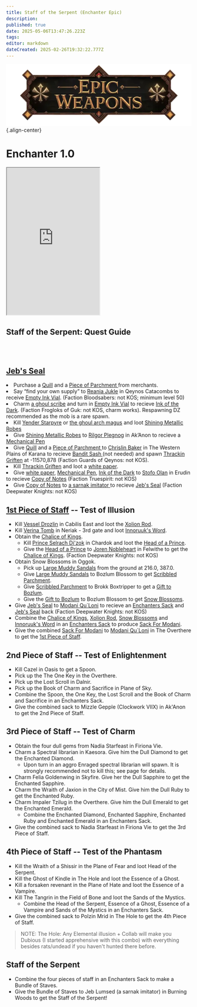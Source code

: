```yaml
---
title: Staff of the Serpent (Enchanter Epic)
description: 
published: true
date: 2025-05-06T13:47:26.223Z
tags: 
editor: markdown
dateCreated: 2025-02-26T19:32:22.777Z
---
```


![epicweapons.webp](/epicweapons.webp){.align-center}

# Enchanter 1.0
<iframe src="https://www.thjdi.cc/item/2010650" width="50%" height="400px"></iframe>


<h2>Staff of the Serpent: Quest Guide</h2>
<br><br>
<h2><a href="https://eqdb.net/item/detail/10604">Jeb's Seal</a></h2>

<li> Purchase a <a href="https://eqdb.net/item/detail/13051">Quill</a> and a <a href="https://eqdb.net/item/detail/13063"> Piece of Parchment </a> from merchants.</li>
<li> Say “find your own supply” to <a href="https://eqdb.net/npc/detail/45082">Reania Jukle</a> in Qeynos Catacombs to receive <a href="https://eqdb.net/item/detail/10626">Empty Ink Vial</a>. (Faction Bloodsabers: not KOS; minimum level 50) </li>
<li> Charm <a href="https://eqdb.net/npc/detail/66170"> a ghoul scribe</a> and turn in <a href="https://eqdb.net/item/detail/10626">Empty Ink Vial</a> to recieve <a href="https://eqdb.net/item/detail/10601">Ink of the Dark</a>. (Faction  Frogloks of Guk: not KOS, charm works). Respawning DZ recommended as the mob is a rare spawn. </li>
<li>Kill <a href="https://eqdb.net/npc/detail/56012">Yender Starpyre</a> or  <a href="https://eqdb.net/npc/detail/66156">the ghoul arch magus</a> and loot <a href="https://eqdb.net/item/detail/1360">Shining Metallic Robes</a> </li>
<li> Give <a href="https://eqdb.net/item/detail/1360">Shining Metallic Robes</a> to <a href=" https://eqdb.net/npc/detail/55121">Rilgor Plegnog</a> in Ak’Anon to recieve a <a href="https://eqdb.net/item/detail/10600"> Mechanical Pen</a> </li>
<li> Give <a href="https://eqdb.net/item/detail/13051">Quill</a> and a <a href="https://eqdb.net/item/detail/13063"> Piece of Parchment </a> to <a href="https://eqdb.net/npc/detail/12074">Chrislin Baker</a> in The Western Plains of Karana to recieve <a href="https://eqdb.net/item/detail/12100">Bandit Sash
  </a> (not needed) and spawn <a href="https://eqdb.net/npc/detail/12172">Thrackin Griften</a> at -11570,878 (Faction Guards of Qeynos: not KOS).</li> 
  <li>Kill <a href="https://eqdb.net/npc/detail/12172">Thrackin Griften</a> and loot a <a href="https://eqdb.net/item/detail/10602"> white paper</a>.</li>
  <li> Give <a href="https://eqdb.net/item/detail/10602"> white paper</a>, <a href="https://eqdb.net/item/detail/10600"> Mechanical Pen</a>, <a href="https://eqdb.net/item/detail/10601">Ink of the Dark</a> to <a href="https://eqdb.net/npc/detail/24013">Stofo Olan</a> in Erudin to recieve <a href="https://eqdb.net/item/detail/10603"> Copy of Notes</a> 
 (Faction Truespirit: not KOS)</li>
 <li>Give <a href="https://eqdb.net/item/detail/10603"> Copy of Notes</a> to <a href="https://eqdb.net/npc/detail/87065">a sarnak imitator
 </a> to recieve <a href="https://eqdb.net/item/detail/10604">Jeb's Seal</a> (Faction Deepwater Knights: not KOS) </li>


<h2><a href="https://eqdb.net/item/detail/10610">1st Piece of Staff</a> -- Test of Illusion</h2>
<ul>
  <li>Kill <a href="https://eqdb.net/npc/detail/106008">Vessel Drozlin</a> in Cabilis East and loot the <a href="https://eqdb.net/item/detail/10606">Xolion Rod</a>.</li>
  <li>Kill <a href="https://eqdb.net/npc/detail/42112">Verina Tomb</a> in Neriak - 3rd gate and loot <a href="https://eqdb.net/item/detail/10607">Innoruuk's Word</a>.</li>
  <li>Obtain the <a href="https://eqdb.net/item/detail/10608">Chalice of Kings</a>.
    <ul>
      <li>Kill <a href=https://eqdb.net/npc/detail/103080>Prince Selrach Di'zok</a> in Chardok and loot the <a href="https://eqdb.net/item/detail/10627">Head of a Prince</a>.</li>
      <li>Give the <a href="https://eqdb.net/item/detail/10627">Head of a Prince</a> to <a href="https://eqdb.net/npc/detail/62000">Joren Nobleheart</a> in Felwithe to get the <a href="https://eqdb.net/item/detail/10608">Chalice of Kings</a>. (Faction Deepwater Knights: not KOS)</li>
    </ul>
  </li>
  <li>Obtain Snow Blossoms in Oggok.
    <ul>
      <li>Pick up <a href=https://eqdb.net/item/detail/10628> Large Muddy Sandals</a> from the ground at 216.0, 387.0.</li>
      <li>Give <a href=https://eqdb.net/item/detail/10628>Large Muddy Sandals</a> to Bozlum Blossom to get <a href=https://eqdb.net/item/detail/10629>Scribbled Parchment</a>.</li>
      <li>Give <a href=https://eqdb.net/item/detail/10629>Scribbled Parchment</a> to Brokk Boxtripper to get a <a href=https://eqdb.net/item/detail/10630>Gift to Bozlum</a>.</li>
      <li>Give the <a href=https://eqdb.net/item/detail/10630>Gift to Bozlum</a> to Bozlum Blossom to get <a href=https://eqdb.net/item/detail/10609>Snow Blossoms</a>.</li>
    </ul>
  </li>
  <li>Give <a href="https://eqdb.net/item/detail/10604">Jeb's Seal</a> to <a href="https://eqdb.net/npc/detail/93150"> Modani Qu`Loni</a> to recieve an <a href="https://eqdb.net/item/detail/17861">Enchanters Sack</a> and <a href="https://eqdb.net/item/detail/10604">Jeb's Seal</a> back (Faction Deepwater Knights: not KOS)</li>
  <li>Combine the <a href="https://eqdb.net/item/detail/10608">Chalice of Kings</a>, <a href="https://eqdb.net/item/detail/10606">Xolion Rod</a>, <a href=https://eqdb.net/item/detail/10609>Snow Blossoms</a> and <a href="https://eqdb.net/item/detail/10607">Innoruuk's Word</a> in an <a href="https://eqdb.net/item/detail/17861">Enchanters Sack</a> to produce <a href="https://eqdb.net/item/detail/10635"> Sack For Modani</a>.</li>
  <li>Give the combined <a href="https://eqdb.net/item/detail/10635"> Sack For Modani</a>
 to <a href="https://eqdb.net/npc/detail/93150"> Modani Qu`Loni</a> in The Overthere to get the <a href="https://eqdb.net/item/detail/10610">1st Piece of Staff</a>.</li>
</ul>

<h2>2nd Piece of Staff -- Test of Enlightenment</h2>
<ul>
  <li>Kill Cazel in Oasis to get a Spoon.</li>
  <li>Pick up the The One Key in the Overthere.</li>
  <li>Pick up the Lost Scroll in Dalnir.</li>
  <li>Pick up the Book of Charm and Sacrifice in Plane of Sky.</li>
  <li>Combine the Spoon, the One Key, the Lost Scroll and the Book of Charm and Sacrifice in an Enchanters Sack.</li>
  <li>Give the combined sack to Mizzle Gepple (Clockwork VIIX) in Ak'Anon to get the 2nd Piece of Staff.</li>
</ul>

<h2>3rd Piece of Staff -- Test of Charm</h2>
<ul>
  <li>Obtain the four dull gems from Nadia Starfeast in Firiona Vie.</li>
  <li>Charm a Spectral librarian in Kaesora. Give him the Dull Diamond to get the Enchanted Diamond.
    <ul>
      <li>Upon turn in an aggro Enraged spectral librarian will spawn. It is strongly recommended not to kill this; see page for details.</li>
    </ul>
  </li>
  <li>Charm Felia Goldenwing in Skyfire. Give her the Dull Sapphire to get the Enchanted Sapphire.</li>
  <li>Charm the Wraith of Jaxion in the City of Mist. Give him the Dull Ruby to get the Enchanted Ruby.</li>
  <li>Charm Impaler Tzilug in the Overthere. Give him the Dull Emerald to get the Enchanted Emerald.
    <ul>
      <li>Combine the Enchanted Diamond, Enchanted Sapphire, Enchanted Ruby and Enchanted Emerald in an Enchanters Sack.</li>
    </ul>
  </li>
  <li>Give the combined sack to Nadia Starfeast in Firiona Vie to get the 3rd Piece of Staff.</li>
</ul>

<h2>4th Piece of Staff -- Test of the Phantasm</h2>
<ul>
  <li>Kill the Wraith of a Shissir in the Plane of Fear and loot Head of the Serpent.</li>
  <li>Kill the Ghost of Kindle in The Hole and loot the Essence of a Ghost.</li>
  <li>Kill a forsaken revenant in the Plane of Hate and loot the Essence of a Vampire.</li>
  <li>Kill The Tangrin in the Field of Bone and loot the Sands of the Mystics.
    <ul>
      <li>Combine the Head of the Serpent, Essence of a Ghost, Essence of a Vampire and Sands of the Mystics in an Enchanters Sack.</li>
    </ul>
  </li>
  <li>Give the combined sack to Polzin Mrid in The Hole to get the 4th Piece of Staff.</li>
</ul>

<blockquote>
  <p>NOTE: The Hole: Any Elemental illusion + Collab will make you Dubious (I started apprehensive with this combo) with everything besides rats/undead if you haven't hunted there before.</p>
</blockquote>

<h2>Staff of the Serpent</h2>
<ul>
  <li>Combine the four pieces of staff in an Enchanters Sack to make a Bundle of Staves.</li>
  <li>Give the Bundle of Staves to Jeb Lumsed (a sarnak imitator) in Burning Woods to get the Staff of the Serpent!</li>
</ul>

